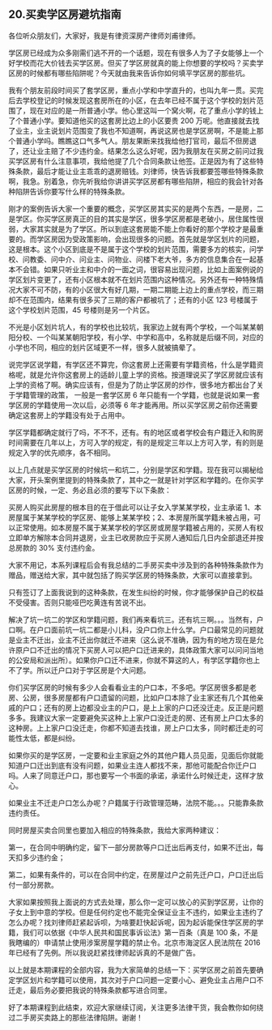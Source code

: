 ## 20.买卖学区房避坑指南
各位听众朋友们，大家好，我是有律资深房产律师刘甫律师。


学区房已经成为众多刚需们逃不开的一个话题，现在有很多人为了子女能够上一个好学校而花大价钱去买学区房。但买了学区房就真的能上你想要的学校吗？买卖学区房的时候都有哪些陷阱呢？今天就由我来告诉你如何填平学区房的那些坑。


我有个朋友前段时间买了套学区房，重点小学和中学直升的，也叫九年一贯。买完后去学校登记的时候发现这套房所在的小区，在去年已经不属于这个学校的划片范围了，现在对应的是一所普通小学。他心里这叫一个窝火啊，花了重点小学的钱上了个普通小学。要知道他买的这套房比边上的小区要贵 200 万呢。他直接就去找了业主，业主说划片范围变了我也不知道啊，再说这房也是学区房啊，不是能上那个普通小学吗。瞧瞧这口气多气人。朋友果断来找我给他打官司，最后不但房退了，还让业主赔了不少违约金。结果怎么这么好呢，因为我朋友在买房之前问过我买学区房有什么注意事项，我给他提了几个合同条款让他签。正是因为有了这些特殊条款，最后才能让业主乖乖的退房赔钱。刘律师，快告诉我都要签哪些特殊条款啊，我急。别着急，你先听我给你讲讲买学区房都有哪些陷阱，相应的我会针对各种陷阱告诉你要写什么样的特殊条款。


刚才的案例告诉大家一个重要的概念，买学区房其实买的是两个东西，一是房，二是学区。你买学区房真正的目的其实是学区，很多学区房都是老破小，居住属性很弱，大家其实就是为了学区。所以到底这套房能不能上你看好的那个学校才是最重要的。而学区房因为受政策影响，会出现很多的问题。首先就是学区划片的问题，这是根本。这个小区到底是不是属于这个学校的划片范围，需要多方的核实，问学校、问教委、问中介、问业主、问物业、问楼下老大爷，多方的信息集合在一起基本不会错。如果只听业主和中介的一面之词，很容易出现问题，比如上面案例说的学区划片变更了，还有小区根本就不在划片范围内这种情况。另外还有一种特殊情况大家不可不防，有的小区很大有好几期，一期二期能上边上的重点学校，而三期却不在范围内，结果有很多买了三期的客户都被坑了；还有的小区 123 号楼属于这个学校划片范围，45 号楼则是另一个片区。


不光是小区划片坑人，有的学校也比较坑，我家边上就有两个学校，一个叫某某朝阳分校、一个叫某某朝阳学校，有小学、中学和高中，名称就是后缀不同，对应的小学也不同，相应的划片区域更不一样，很多人就被搞晕了。


说完学区说学籍，有学区还不算完，你这套房上还需要有学籍资格，什么是学籍资格呢，就是允许你这套房上的适龄儿童上学的资格。按道理说买了学区房就应该有上学的资格了啊。确实应该有，但是为了防止学区房的炒作，很多地方都出台了关于学籍管理的政策， 一般是一套学区房 6 年只能有一个学籍，也就是说如果一套学区房的学籍使用一次以后，必须等 6 年才能再用。所以买学区房之前你还需要确定这套房上的学籍没有处于占用中。


学区学籍都确定就行了吗，不不不，还有。有的地区或者学校会有户籍迁入和购房时间需要在几年以上，方可入学的规定，有的是规定三年以上方可入学，有的则是规定入学的优先顺序，各不相同。


以上几点就是买学区房的时候坑一和坑二，分别是学区和学籍。现在我可以揭秘给大家，开头案例里提到的特殊条款了，其中之一就是针对学区和学籍的。在你买学区房的时候，一定、务必且必须的要写下以下条款：


买房人购买此房屋的根本目的在于借此可以让子女入学某某学校，业主承诺 1、本房屋属于某某学校的学区房、能够上某某学校；2、本房屋所属学籍未被占用，可以正常使用。如本房屋不属于某某学校的学区房或房屋学籍被占用的，买房人有权立即单方解除本合同并退房，业主已收房款应于买房人通知后几日内全部退还并按总房款的 30% 支付违约金。


大家不用记，本系列课程后会有我总结的二手房买卖中涉及到的各种特殊条款作为赠品，赠送给大家，其中就包括了购买学区房的特殊条款，大家可以直接拿到。


只有签订了上面我说到的这种条款，在发生纠纷的时候，你才能够保护自己的权益不受侵害。否则只能哑巴吃黄连有苦说不出。


解决了坑一坑二的学区和学籍问题，我们再来看坑三。还有坑三啊。。。当然有，户口啊。在户口面前坑一坑二都是小儿科，没户口你上什么学。户口最常见的问题就是业主不迁出，业主不迁出你就迁不进来（这么说不准确，因为有的地方现在是允许原户口不迁出的情况下买房人可以把户口迁进来的，具体政策大家可以问问当地的公安局和派出所）。如果你户口迁不进来，你就不算这的人，有学区学籍你也上不了学。所以迁户口对于学区房是个大问题。


你们买学区房的时候有多少人会看看业主的户口本，不多吧。学区房很多都是老房、公房，很多房屋都有户口遗留的问题，比如户口本除了业主家还有几个其他亲戚的户口；还有的房上边都没业主的户口，是上上家的户口还没迁走。反正是问题多多。我建议大家一定要避免买这种上上家户口没迁走的房、还有房上户口太多的这种房。上上家户口没迁走，你都不知道去找谁，房上户口太多，同时都迁走的可能性太低，都是纠纷。


如果你买的是学区房，一定要和业主家庭之外的其他户籍人员见面，见面后你就能知道户口迁出到底有没有问题，如果业主连人都找不来，那他可能配合你迁户口吗。人来了同意迁户口，那也要写一个书面的承诺，承诺什么时候迁走，这样才放心。


如果业主不迁走户口怎么办呢？户籍属于行政管理范畴，法院不能。。。只能靠条款违约责任。


同时房屋买卖合同里也要加入相应的特殊条款，我给大家两种建议：


第一，在合同中明确约定，留下一部分房款等户口迁出后再支付，如果不迁出，每天扣多少违约金；


第二，如果有条件的，可以在合同中约定，在房屋过户之前先迁户口，户口迁出后付一部分房款。


大家如果按照我上面说的方式去处理，那么你一定可以放心的买到学区房，让你的子女上到中意的学校。但是任何约定也不能完全保证业主不违约，如果业主违约了怎么办呢？找刘律师赶紧起诉呗，为啥要赶快起诉呢，因为起诉能保住学区房的学籍，我们可以依据《中华人民共和国民事诉讼法》第一百条（真是 100 条，不是我瞎编的）申请禁止使用涉案房屋学籍的禁止令。北京市海淀区人民法院在 2016 年已经有了先例。所以我说赶紧找律师起诉真的不是做广告。


以上就是本期课程的全部内容，我为大家简单的总结一下：买学区房之前首先要确定学区划片和学籍可以使用，其次对于户口问题一定要小心、避免业主占用户口不迁走，最后务必要把我说的特殊条款都写进合同里。


好了本期课程到此结束，欢迎大家继续订阅，关注更多法律干货，我会教你如何绕过二手房买卖路上的那些法律陷阱。谢谢！

